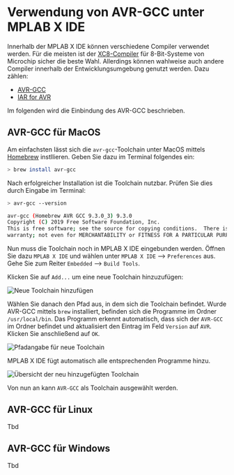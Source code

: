 # Verwendung von AVR-GCC unter MPLAB X IDE

Innerhalb der MPLAB X IDE können verschiedene Compiler verwendet werden. Für die meisten ist der [XC8-Compiler](https://www.microchip.com/en-us/development-tools-tools-and-software/mplab-xc-compilers#tabs) für 8-Bit-Systeme von Microchip sicher die beste Wahl. Allerdings können wahlweise auch andere Compiler innerhalb der Entwicklungsumgebung genutzt werden. Dazu zählen:

- [AVR-GCC](https://gcc.gnu.org/wiki/avr-gcc)
- [IAR for AVR](https://www.iar.com/ewavr)

Im folgenden wird die Einbindung des AVR-GCC beschrieben.

## AVR-GCC für MacOS

Am einfachsten lässt sich die `avr-gcc`-Toolchain unter MacOS mittels [Homebrew](https://brew.sh) instllieren. Geben Sie dazu im Terminal folgendes ein:

```bash
> brew install avr-gcc
```

Nach erfolgreicher Installation ist die Toolchain nutzbar. Prüfen Sie dies durch Eingabe im Terminal:

```bash
> avr-gcc --version

avr-gcc (Homebrew AVR GCC 9.3.0_3) 9.3.0
Copyright (C) 2019 Free Software Foundation, Inc.
This is free software; see the source for copying conditions.  There is NO
warranty; not even for MERCHANTABILITY or FITNESS FOR A PARTICULAR PURPOSE.
````

Nun muss die Toolchain noch in MPLAB X IDE eingebunden werden. Öffnen Sie dazu `MPLAB X IDE` und wählen unter `MPLAB X IDE` --> `Preferences` aus. Gehe Sie zum Reiter `Embedded` --> `Build Tools`.

Klicken Sie auf `Add...` um eine neue Toolchain hinzuzufügen:

![Neue Toolchain hinzufügen](img/mplab_avr-gcc_macos_01.png)

Wählen Sie danach den Pfad aus, in dem sich die Toolchain befindet. Wurde AVR-GCC mittels `brew` installiert, befinden sich die Programme im Ordner `/usr/local/bin`. Das Programm erkennt automatisch, dass sich der `AVR-GCC` im Ordner befindet und aktualisiert den Eintrag im Feld `Version` auf `AVR`. Klicken Sie anschließend auf `OK`.

![Pfadangabe für neue Toolchain](img/mplab_avr-gcc_macos_02.png)

MPLAB X IDE fügt automatisch alle entsprechenden Programme hinzu.

![Übersicht der neu hinzugefügten Toolchain](img/mplab_avr-gcc_macos_03.png)

Von nun an kann `AVR-GCC` als Toolchain ausgewählt werden.


## AVR-GCC für Linux

Tbd

## AVR-GCC für Windows

Tbd
